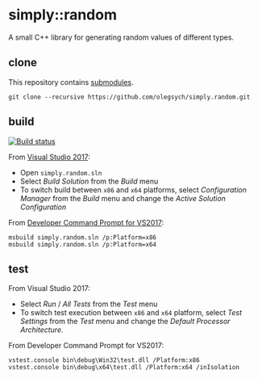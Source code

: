 # simply::random
A small C++ library for generating random values of different types.

## clone 

This repository contains [submodules](https://git-scm.com/book/en/v2/Git-Tools-Submodules).

```
git clone --recursive https://github.com/olegsych/simply.random.git
```

## build

[![Build status](https://ci.appveyor.com/api/projects/status/github/olegsych/simply.random?branch=master&retina=true)](https://ci.appveyor.com/project/olegsych/simply-random/branch/master)

From [Visual Studio 2017](https://www.visualstudio.com/downloads):
- Open `simply.random.sln`
- Select _Build Solution_ from the _Build_ menu
- To switch build between `x86` and `x64` platforms, select _Configuration Manager_ from the _Build_ menu and change the _Active Solution Configuration_

From [Developer Command Prompt for VS2017](https://docs.microsoft.com/en-us/dotnet/framework/tools/developer-command-prompt-for-vs):
```
msbuild simply.random.sln /p:Platform=x86
msbuild simply.random.sln /p:Platform=x64
```

## test

From Visual Studio 2017:
- Select _Run_ / _All Tests_ from the _Test_ menu
- To switch test execution between `x86` and `x64` platform, select _Test Settings_ from the _Test_ menu and change the _Default Processor Architecture_.

From Developer Command Prompt for VS2017:
```
vstest.console bin\debug\Win32\test.dll /Platform:x86
vstest.console bin\debug\x64\test.dll /Platform:x64 /inIsolation
```
